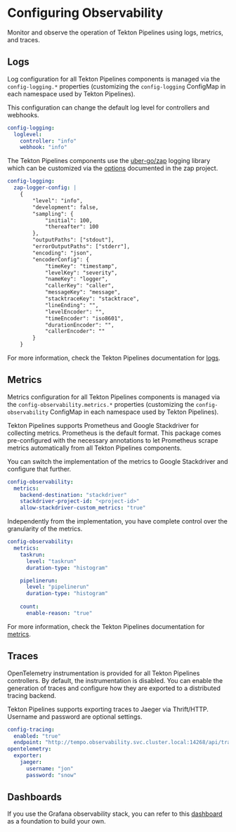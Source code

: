 # Configuring Observability

Monitor and observe the operation of Tekton Pipelines using logs, metrics, and traces.

## Logs

Log configuration for all Tekton Pipelines components is managed via the `config-logging.*` properties (customizing the `config-logging` ConfigMap in each namespace used by Tekton Pipelines).

This configuration can change the default log level for controllers and webhooks.

```yaml
config-logging:
  loglevel:
    controller: "info"
    webhook: "info"
```

The Tekton Pipelines components use the [uber-go/zap](https://github.com/uber-go/zap) logging library which can be customized via the [options](https://github.com/uber-go/zap/blob/master/config.go#L58) documented in the zap project.

```yaml
config-logging:
  zap-logger-config: |
    {
        "level": "info",
        "development": false,
        "sampling": {
            "initial": 100,
            "thereafter": 100
        },
        "outputPaths": ["stdout"],
        "errorOutputPaths": ["stderr"],
        "encoding": "json",
        "encoderConfig": {
            "timeKey": "timestamp",
            "levelKey": "severity",
            "nameKey": "logger",
            "callerKey": "caller",
            "messageKey": "message",
            "stacktraceKey": "stacktrace",
            "lineEnding": "",
            "levelEncoder": "",
            "timeEncoder": "iso8601",
            "durationEncoder": "",
            "callerEncoder": ""
        }
    }
```

For more information, check the Tekton Pipelines documentation for [logs](https://tekton.dev/docs/pipelines/logs).

## Metrics

Metrics configuration for all Tekton Pipelines components is managed via the `config-observability.metrics.*` properties (customizing the `config-observability` ConfigMap in each namespace used by Tekton Pipelines).

Tekton Pipelines supports Prometheus and Google Stackdriver for collecting metrics. Prometheus is the default format. This package comes pre-configured with the necessary annotations to let Prometheus scrape metrics automatically from all Tekton Pipelines components.

You can switch the implementation of the metrics to Google Stackdriver and configure that further.

```yaml
config-observability:
  metrics:
    backend-destination: "stackdriver"
    stackdriver-project-id: "<project-id>"
    allow-stackdriver-custom_metrics: "true"
```

Independently from the implementation, you have complete control over the granularity of the metrics.

```yaml
config-observability:
  metrics:
    taskrun:
      level: "taskrun"
      duration-type: "histogram"

    pipelinerun:
      level: "pipelinerun"
      duration-type: "histogram"
    
    count:
      enable-reason: "true"
```

For more information, check the Tekton Pipelines documentation for [metrics](https://tekton.dev/docs/pipelines/metrics).

## Traces

OpenTelemetry instrumentation is provided for all Tekton Pipelines controllers. By default, the instrumentation is disabled. You can enable the generation of traces and configure how they are exported to a distributed tracing backend.

Tekton Pipelines supports exporting traces to Jaeger via Thrift/HTTP. Username and password are optional settings.

```yaml
config-tracing:
  enabled: "true"
  endpoint: "http://tempo.observability.svc.cluster.local:14268/api/traces"
opentelemetry:
  exporter:
    jaeger:
      username: "jon"
      password: "snow"
```

## Dashboards

If you use the Grafana observability stack, you can refer to this [dashboard](https://github.com/mgreau/tekton-pipelines-elastic-o11y) as a foundation to build your own.
